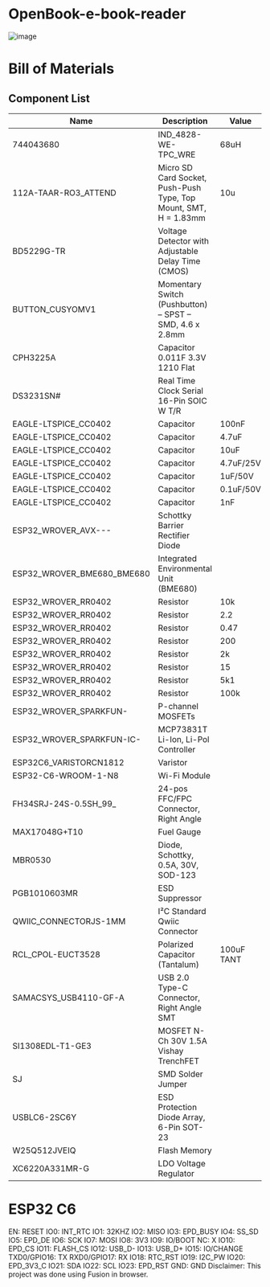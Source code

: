 # OpenBook-e-book-reader

![image](https://github.com/user-attachments/assets/9bbbaf0a-def0-4646-a5ea-911b73e33ba6)

# Bill of Materials

## Component List

| Name                          | Description                                                                                           | Value        | Quantity | Link |
|-------------------------------|-------------------------------------------------------------------------------------------------------|--------------|----------|------|
| 744043680                     | IND_4828-WE-TPC_WRE                                                                                   | 68uH         | 1        | https://mou.sr/42yVhMe     |
| 112A-TAAR-RO3_ATTEND          | Micro SD Card Socket, Push-Push Type, Top Mount, SMT, H = 1.83mm                                     | 10u          | 1        | https://www.attend.com.tw/en/product.php?act=view&id=253#     |
| BD5229G-TR                    | Voltage Detector with Adjustable Delay Time (CMOS)                                                   |              | 1        | https://mou.sr/421TSO9     |
| BUTTON_CUSYOMV1               | Momentary Switch (Pushbutton) – SPST – SMD, 4.6 x 2.8mm                                               |              | 3        | https://mou.sr/41Yc6zX     |
| CPH3225A                      | Capacitor 0.011F 3.3V 1210 Flat                                                                       |              | 1        | https://mou.sr/42aoXOc     |
| DS3231SN#                     | Real Time Clock Serial 16-Pin SOIC W T/R                                                              |              | 1        | https://mou.sr/4ll9PXb     |
| EAGLE-LTSPICE_CC0402         | Capacitor                                                                                             | 100nF        | 8        | https://mou.sr/42aprE0     |
| EAGLE-LTSPICE_CC0402         | Capacitor                                                                                             | 4.7uF        | 5        | https://mou.sr/44lcHNw     |
| EAGLE-LTSPICE_CC0402         | Capacitor                                                                                             | 10uF         | 1        | https://mou.sr/3G8LNhS     |
| EAGLE-LTSPICE_CC0402         | Capacitor                                                                                             | 4.7uF/25V    | 1        |      |
| EAGLE-LTSPICE_CC0402         | Capacitor                                                                                             | 1uF/50V      | 9        |      |
| EAGLE-LTSPICE_CC0402         | Capacitor                                                                                             | 0.1uF/50V    | 1        | https://mou.sr/3RC3wkl     |
| EAGLE-LTSPICE_CC0402         | Capacitor                                                                                             | 1nF          | 1        |      |
| ESP32_WROVER_AVX---          | Schottky Barrier Rectifier Diode                                                                      |              | 1        |      |
| ESP32_WROVER_BME680_BME680   | Integrated Environmental Unit (BME680)                                                                |              | 1        | https://mou.sr/42kgEzJ     |
| ESP32_WROVER_RR0402          | Resistor                                                                                              | 10k          | 15       | https://mou.sr/4i5Vvim     |
| ESP32_WROVER_RR0402          | Resistor                                                                                              | 2.2          | 1        | https://mou.sr/4i9Xsun     |
| ESP32_WROVER_RR0402          | Resistor                                                                                              | 0.47         | 1        |      |
| ESP32_WROVER_RR0402          | Resistor                                                                                              | 200          | 1        | https://mou.sr/4i9XAKn     |
| ESP32_WROVER_RR0402          | Resistor                                                                                              | 2k           | 1        | https://mou.sr/4jeq8Do     |
| ESP32_WROVER_RR0402          | Resistor                                                                                              | 15           | 1        |      |
| ESP32_WROVER_RR0402          | Resistor                                                                                              | 5k1          | 2        | https://mou.sr/4jeq8Do     |
| ESP32_WROVER_RR0402          | Resistor                                                                                              | 100k         | 1        | https://mou.sr/4jeq8Do     |
| ESP32_WROVER_SPARKFUN-       | P-channel MOSFETs                                                                                      |              | 2        |      |
| ESP32_WROVER_SPARKFUN-IC-    | MCP73831T Li-Ion, Li-Pol Controller                                                                   |              | 1        | https://mou.sr/42jyNxv     |
| ESP32C6_VARISTORCN1812       | Varistor                                                                                              |              | 1        |      |
| ESP32-C6-WROOM-1-N8          | Wi-Fi Module                                                                                          |              | 1        |      |
| FH34SRJ-24S-0.5SH_99_        | 24-pos FFC/FPC Connector, Right Angle                                                                 |              | 1        |  https://mou.sr/43Cr53R     |
| MAX17048G+T10                | Fuel Gauge                                                                                             |              | 1        | https://mou.sr/3FWR5wY     |
| MBR0530                       | Diode, Schottky, 0.5A, 30V, SOD-123                                                                   |              | 2        | https://mou.sr/4jmza1b     |
| PGB1010603MR                  | ESD Suppressor                                                                                        |              | 6        | https://mou.sr/3Yg9sDe     |
| QWIIC_CONNECTORJS-1MM        | I²C Standard Qwiic Connector                                                                          |              | 1        |      |
| RCL_CPOL-EUCT3528            | Polarized Capacitor (Tantalum)                                                                        | 100uF TANT   | 1        |      |
| SAMACSYS_USB4110-GF-A        | USB 2.0 Type-C Connector, Right Angle SMT                                                             |              | 1        |      |
| SI1308EDL-T1-GE3              | MOSFET N-Ch 30V 1.5A Vishay TrenchFET                                                                 |              | 1        | https://mou.sr/4lj7JXH     |
| SJ                            | SMD Solder Jumper                                                                                     |              | 1        | https://mou.sr/42luaTB     |
| USBLC6-2SC6Y                 | ESD Protection Diode Array, 6-Pin SOT-23                                                              |              | 1        | https://mou.sr/42lyiTK     |
| W25Q512JVEIQ                 | Flash Memory                                                                                           |              | 1        | https://mou.sr/42vsB6J     |
| XC6220A331MR-G               | LDO Voltage Regulator                                                                                 |              | 1        | https://mou.sr/4ieKgVa     |

# ESP32 C6
EN: RESET
IO0: INT_RTC
IO1: 32KHZ
IO2: MISO
IO3: EPD_BUSY
IO4: SS_SD
IO5: EPD_DE
IO6: SCK
IO7: MOSI
IO8: 3V3
IO9: IO/BOOT
NC: X
IO10: EPD_CS
IO11: FLASH_CS
IO12: USB_D-
IO13: USB_D+
IO15: IO/CHANGE
TXD0/GPIO16: TX
RXD0/GPIO17: RX
IO18: RTC_RST
IO19: I2C_PW
IO20: EPD_3V3_C
IO21: SDA
IO22: SCL
IO23: EPD_RST
GND: GND
Disclaimer: This project was done using Fusion in browser.
